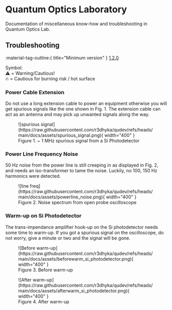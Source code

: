 # Quantum Optics Laboratory

Documentation of miscellaneous know-how and troubleshooting in Quantum Optics Lab.

## Troubleshooting
:material-tag-outline:{ title="Minimum version" } [1.2.0](../changelog/index.md) 

Symbol:<br>
⚠️ = Warning/Cautious!<br>
🔥 = Cautious for burning risk / hot surface

### Power Cable Extension

Do not use a long extension cable to power an equipment otherwise you will get spurious signals like the one shown in Fig. 1. The extension cable can act as an antenna and may pick up unwanted signals along the way.

<figure markdown="span">
    ![spurious signal](https://raw.githubusercontent.com/r3dhyka/qudev/refs/heads/main/docs/assets/spurious_signal.png){ width="400" }
    <figcaption>Figure 1. ~ 1 MHz spurious signal from a Si Photodetector</figcaption>
</figure>

### Power Line Frequency Noise

50 Hz noise from the power line is still creeping in as displayed in Fig. 2, and needs an iso-transformer to tame the noise. Luckily, no 100, 150 Hz harmonics were detected.

<figure markdown="span">
    ![line freq](https://raw.githubusercontent.com/r3dhyka/qudev/refs/heads/main/docs/assets/powerline_noise.png){ width="400" }
    <figcaption>Figure 2. Noise spectrum from open probe oscilloscope</figcaption>
</figure>

### Warm-up on Si Photodetector

The trans-impendance amplifier hook-up on the Si photodetector needs some time to warm-up. If you got a spurious signal on the oscilloscope, do not worry, give a minute or two and the signal will be gone.

<figure markdown="span">
    ![Before warm-up](https://raw.githubusercontent.com/r3dhyka/qudev/refs/heads/main/docs/assets/beforewarm_si_photodetector.png){ width="400" }
    <figcaption>Figure 3. Before warm-up</figcaption>
</figure>

<figure markdown="span">
    ![After warm-up](https://raw.githubusercontent.com/r3dhyka/qudev/refs/heads/main/docs/assets/afterwarm_si_photodetector.png){ width="400" }
    <figcaption>Figure 4. After warm-up</figcaption>
</figure>
